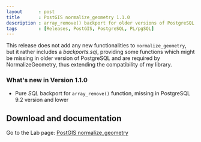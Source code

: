 ```yaml
---
layout      : post
title       : PostGIS normalize_geometry 1.1.0
description : array_remove() backport for older versions of PostgreSQL
tags        : [Releases, PostGIS, PostgreSQL, PL/pgSQL]
---
```



This release does not add any new functionalities to `normalize_geometry`, but it rather includes a *backports.sql*, providing some functions which might be missing in older version of PostgreSQL and are required by NormalizeGeometry, thus extending the compatibility of my library.


### What's new in Version 1.1.0
- Pure *SQL* backport for `array_remove()` function, missing in PostgreSQL 9.2 version and lower


## Download and documentation

Go to the Lab page: [PostGIS normalize_geometry](/labs/postgis-normalize-geometry/)
